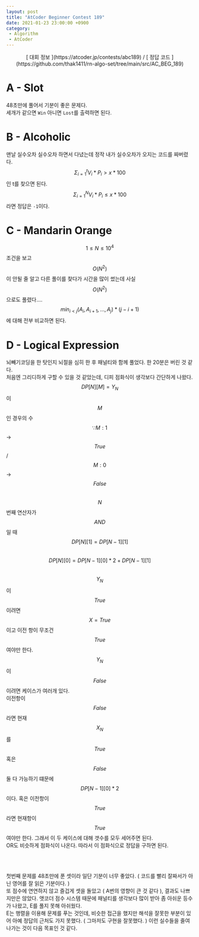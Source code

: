 ```yaml
---
layout: post
title: "AtCoder Beginner Contest 189"
date: 2021-01-23 23:00:00 +0900
category:
 - Algorithm
 - AtCoder
---
```

<script type="text/javascript" 
src="https://cdn.mathjax.org/mathjax/latest/MathJax.js?config=TeX-AMS_HTML">
</script>
<center>
<div markdown="1">
[ 대회 정보 ](https://atcoder.jp/contests/abc189) / [ 정답 코드 ](https://github.com/thak1411/rn-algo-set/tree/main/src/AC_BEG_189)
</div>
</center>

# A - Slot

48초만에 풀어서 기분이 좋은 문제다.  
세개가 같으면 `Win` 아니면 `Lost`를 출력하면 된다.

# B - Alcoholic

맨날 실수오차 실수오차 하면서 다녔는데 정작 내가 실수오차가 오지는 코드를 짜버렸다.  
$$\Sigma_{i=1}^tV_i*P_i > x * 100$$ 인 t를 찾으면 된다.  
$$\Sigma_{i=1}^NV_i*P_i \le x * 100$$ 라면 정답은 `-1`이다.

# C - Mandarin Orange

$$1 \le N \le 10^4$$ 조건을 보고 $$O(N^2)$$이 안될 줄 알고 다른 풀이를 찾다가 시간을 많이 썼는데 사실 $$O(N^2)$$으로도 풀렸다....  
$$min_{i < j}(A_i, A_{i+1}, \ldots, A_j) * (j - i + 1)$$에 대해 전부 비교하면 된다.

# D - Logical Expression

뇌빼기코딩을 한 탓인지 뇌절을 심히 한 후 패널티와 함께 풀었다. 한 20분은 버린 것 같다.  
처음엔 그리디하게 구할 수 있을 것 같았는데, 디피 점화식이 생각보다 간단하게 나왔다.  
$$DP[N][M] = Y_N$$이 $$M$$인 경우의 수 $$\because M:1$$ -> $$True$$ / $$M:0$$ -> $$False$$  
$$N$$ 번째 연산자가 $$AND$$일 때  
$$DP[N][1] = DP[N - 1][1]$$  
$$DP[N][0] = DP[N - 1][0] * 2 + DP[N - 1][1]$$  
$$Y_N$$이 $$True$$이려면 $$X = True$$이고 이전 항이 무조건 $$True$$여야만 한다.  
$$Y_N$$이 $$False$$이려면 케이스가 여러개 있다.  
이전항이 $$False$$ 라면 현재 $$X_N$$를 $$True$$ 혹은 $$False$$ 둘 다 가능하기 떄문에 $$DP[N - 1][0] * 2$$ 이다. 혹은 이전항이 $$True$$라면 현재항이 $$True$$여야만 한다. 그래서 이 두 케이스에 대해 갯수를 모두 세어주면 된다.  
OR도 비슷하게 점화식이 나온다. 따라서 이 점화식으로 정답을 구하면 된다.

<br /><br />  

첫번째 문제를 48초만에 푼 셋이라 일단 기분이 너무 좋았다. ( 코드를 빨리 잘짜서가 아닌 영어를 잘 읽은 기분이다. )  
또 점수에 연연하지 않고 즐겁게 셋을 돌았고 ( A번의 영향이 큰 것 같다 ), 결과도 나쁘지만은 않았다.
앳코더 점수 시스템 때문에 패널티를 생각보다 많이 받아 좀 아쉬운 등수가 나왔고, E를 풀지 못해 아쉬웠다.  
E는 행렬을 이용해 문제를 푸는 것인데, 비슷한 접근을 했지만 해석을 잘못한 부분이 있어 아예 정답의 근처도 가지 못했다. ( 그마저도 구현을 잘못했다. ) 이런 실수들을 줄여나가는 것이 다음 목표인 것 같다.